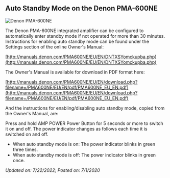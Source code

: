 ## Auto Standby Mode on the Denon PMA-600NE

![Denon PMA-600NE](https://saieva.github.io/images/DenonPMA-600NE-frontview.png)

The Denon PMA-600NE integrated amplifier can be configured to automatically enter standby mode if not operated for more than 30 minutes.
Instructions for enabling auto standby mode can be found under the Settings section of the online Owner's Manual:

[http://manuals.denon.com/PMA600NE/EU/EN/DNTXSYomckupba.php](http://manuals.denon.com/PMA600NE/EU/EN/DNTXSYomckupba.php)

The Owner's Manual is available for download in PDF format here:

[http://manuals.denon.com/PMA600NE/EU/EN/download.php?filename=/PMA600NE/EU/EN/pdf/PMA600NE_EU_EN.pdf](http://manuals.denon.com/PMA600NE/EU/EN/download.php?filename=/PMA600NE/EU/EN/pdf/PMA600NE_EU_EN.pdf)

And the instructions for enabling/disabling auto standby mode, copied from the Owner's Manual, are:

Press and hold AMP POWER Power Button for 5 seconds or more to switch it on and off. The power indicator changes as follows each time it is switched on and off.

* When auto standby mode is on: The power indicator blinks in green three times.
* When auto standby mode is off: The power indicator blinks in green once.

_Updated on: 7/22/2022; Posted on: 7/1/2020_

